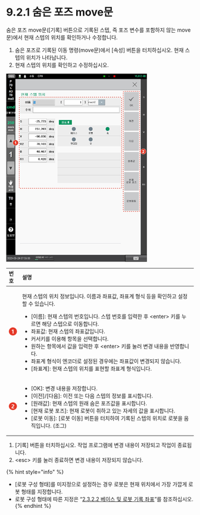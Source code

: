 # 9.2.1 숨은 포즈 move문

숨은 포즈 move문\(\[기록\] 버튼으로 기록된 스텝, 즉 포즈 변수를 포함하지 않는 move문\)에서 현재 스텝의 위치를 확인하거나 수정합니다.

1. 숨은 포즈로 기록된 이동 명령\(move문\)에서 \[속성\] 버튼을 터치하십시오. 현재 스텝의 위치가 나타납니다.
2. 현재 스텝의 위치를 확인하고 수정하십시오.

![](../../.gitbook/assets/image%20%28275%29.png)

<table>
  <thead>
    <tr>
      <th style="text-align:left">&#xBC88;&#xD638;</th>
      <th style="text-align:left">&#xC124;&#xBA85;</th>
    </tr>
  </thead>
  <tbody>
    <tr>
      <td style="text-align:left">
        <img src="../../.gitbook/assets/c1.png" alt/>
      </td>
      <td style="text-align:left">
        <p>&#xD604;&#xC7AC; &#xC2A4;&#xD15D;&#xC758; &#xC704;&#xCE58; &#xC815;&#xBCF4;&#xC785;&#xB2C8;&#xB2E4;.
          &#xC774;&#xB984;&#xACFC; &#xC88C;&#xD45C;&#xAC12;, &#xC88C;&#xD45C;&#xACC4;
          &#xD615;&#xC2DD; &#xB4F1;&#xC744; &#xD655;&#xC778;&#xD558;&#xACE0; &#xC124;&#xC815;&#xD560;
          &#xC218; &#xC788;&#xC2B5;&#xB2C8;&#xB2E4;.</p>
        <ul>
          <li>[&#xC774;&#xB984;]: &#xD604;&#xC7AC; &#xC2A4;&#xD15D;&#xC758; &#xBC88;&#xD638;&#xC785;&#xB2C8;&#xB2E4;.
            &#xC2A4;&#xD15D; &#xBC88;&#xD638;&#xB97C; &#xC785;&#xB825;&#xD55C; &#xD6C4;
            &lt;enter&gt; &#xD0A4;&#xB97C; &#xB204;&#xB974;&#xBA74; &#xD574;&#xB2F9;
            &#xC2A4;&#xD15D;&#xC73C;&#xB85C; &#xC774;&#xB3D9;&#xD569;&#xB2C8;&#xB2E4;.</li>
          <li>&#xC88C;&#xD45C;&#xAC12;: &#xD604;&#xC7AC; &#xC2A4;&#xD15D;&#xC758; &#xC88C;&#xD45C;&#xAC12;&#xC785;&#xB2C8;&#xB2E4;.</li>
          <li>&#xCEE4;&#xC11C;&#xD0A4;&#xB97C; &#xC774;&#xC6A9;&#xD574; &#xD56D;&#xBAA9;&#xC744;
            &#xC120;&#xD0DD;&#xD569;&#xB2C8;&#xB2E4;.</li>
          <li>&#xC6D0;&#xD558;&#xB294; &#xD56D;&#xBAA9;&#xC5D0;&#xC11C; &#xAC12;&#xC744;
            &#xC785;&#xB825;&#xD55C; &#xD6C4; &lt;enter&gt; &#xD0A4;&#xB97C; &#xB20C;&#xB7EC;
            &#xBCC0;&#xACBD; &#xB0B4;&#xC6A9;&#xC744; &#xBC18;&#xC601;&#xD569;&#xB2C8;&#xB2E4;.</li>
          <li>&#xC88C;&#xD45C;&#xACC4; &#xD615;&#xC2DD;&#xC774; &#xC5D4;&#xCF54;&#xB354;&#xB85C;
            &#xC124;&#xC815;&#xB41C; &#xACBD;&#xC6B0;&#xC5D0;&#xB294; &#xC88C;&#xD45C;&#xAC12;&#xC774;
            &#xBCC0;&#xACBD;&#xB418;&#xC9C0; &#xC54A;&#xC2B5;&#xB2C8;&#xB2E4;.</li>
          <li>[&#xC88C;&#xD45C;&#xACC4;]: &#xD604;&#xC7AC; &#xC2A4;&#xD15D;&#xC758;
            &#xC704;&#xCE58;&#xB97C; &#xD45C;&#xD604;&#xD560; &#xC88C;&#xD45C;&#xACC4;
            &#xD615;&#xC2DD;&#xC785;&#xB2C8;&#xB2E4;.</li>
        </ul>
      </td>
    </tr>
    <tr>
      <td style="text-align:left">
        <img src="../../.gitbook/assets/c2.png" alt/>
      </td>
      <td style="text-align:left">
        <ul>
          <li>[OK]: &#xBCC0;&#xACBD; &#xB0B4;&#xC6A9;&#xC744; &#xC800;&#xC7A5;&#xD569;&#xB2C8;&#xB2E4;.</li>
          <li>[&#xC774;&#xC804;]/[&#xB2E4;&#xC74C;]: &#xC774;&#xC804; &#xB610;&#xB294;
            &#xB2E4;&#xC74C; &#xC2A4;&#xD15D;&#xC758; &#xC815;&#xBCF4;&#xB97C; &#xD45C;&#xC2DC;&#xD569;&#xB2C8;&#xB2E4;.</li>
          <li>[&#xC6D0;&#xB798;&#xAC12;]: &#xD604;&#xC7AC; &#xC2A4;&#xD15D;&#xC758;
            &#xC6D0;&#xB798; &#xC228;&#xC740; &#xD3EC;&#xC988;&#xAC12;&#xC744; &#xD45C;&#xC2DC;&#xD569;&#xB2C8;&#xB2E4;.</li>
          <li>[&#xD604;&#xC7AC; &#xB85C;&#xBD07; &#xD3EC;&#xC988;]: &#xD604;&#xC7AC;
            &#xB85C;&#xBD07;&#xC774; &#xCDE8;&#xD558;&#xACE0; &#xC788;&#xB294; &#xC790;&#xC138;&#xC758;
            &#xAC12;&#xC744; &#xD45C;&#xC2DC;&#xD569;&#xB2C8;&#xB2E4;.</li>
          <li>[&#xB85C;&#xBD07; &#xC774;&#xB3D9;]: [&#xB85C;&#xBD07; &#xC774;&#xB3D9;]
            &#xBC84;&#xD2BC;&#xC744; &#xD130;&#xCE58;&#xD558;&#xC5EC; &#xAE30;&#xB85D;&#xB41C;
            &#xC2A4;&#xD15D;&#xC758; &#xC704;&#xCE58;&#xB85C; &#xB85C;&#xBD07;&#xC744;
            &#xC6C0;&#xC9C1;&#xC785;&#xB2C8;&#xB2E4;. (&#xC870;&#xADF8;)</li>
        </ul>
      </td>
    </tr>
  </tbody>
</table>

1. \[기록\] 버튼을 터치하십시오. 작업 프로그램에 변경 내용이 저장되고 작업이 종료됩니다.
2. &lt;esc&gt; 키를 눌러 종료하면 변경 내용이 저장되지 않습니다.

{% hint style="info" %}
* \[로봇 구성 형태\]를 미지정으로 설정하는 경우 로봇은 현재 위치에서 가장 가깝게 로봇 형태를 지정합니다.
* 로봇 구성 형태에 따른 지정은 “[2.3.2.2 베이스 및 로봇 기록 좌표](../../2-operation/2-3-step/step-pose-modify/base-robot-crd-sys.md)”를 참조하십시오.
{% endhint %}


